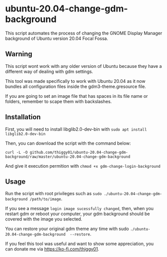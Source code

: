 
# ubuntu-20.04-change-gdm-background

This script automates the process of changing the GNOME Display Manager
background of Ubuntu version 20.04 Focal Fossa.

## Warning

This script wont work with any older version of Ubuntu because they have a different
way of dealing with gdm settings.

This tool was made specifically to work with Ubuntu 20.04 as it now bundles all 
configuration files inside the gdm3-theme.gresource file.

If you are going to set an image file that has spaces in its file name or folders, remember to 
scape them with backslashes.

## Installation

First, you will need to install libglib2.0-dev-bin with `sudo apt install libglib2.0-dev-bin`

Then, you can download the script with the command below:
```
curl -L -O github.com/thiggy01/ubuntu-20.04-change-gdm-background/raw/master/ubuntu-20.04-change-gdm-background
```
And give it execution permition with `chmod +x gdm-change-login-background`

## Usage

Run the script with root privileges such as `sudo ./ubuntu-20.04-change-gdm-background /path/to/image`.

If you see a message `login image sucessfully changed`, then, when you restart gdm or reboot your 
computer, your gdm background should be covered with the image you selected.

You can restore your original gdm theme any time with sudo `./ubuntu-20.04-change-gdm-background 
--restore`.

If you feel this tool was useful and want to show some appreciation, you can donate me via 
https://ko-fi.com/thiggy01.

